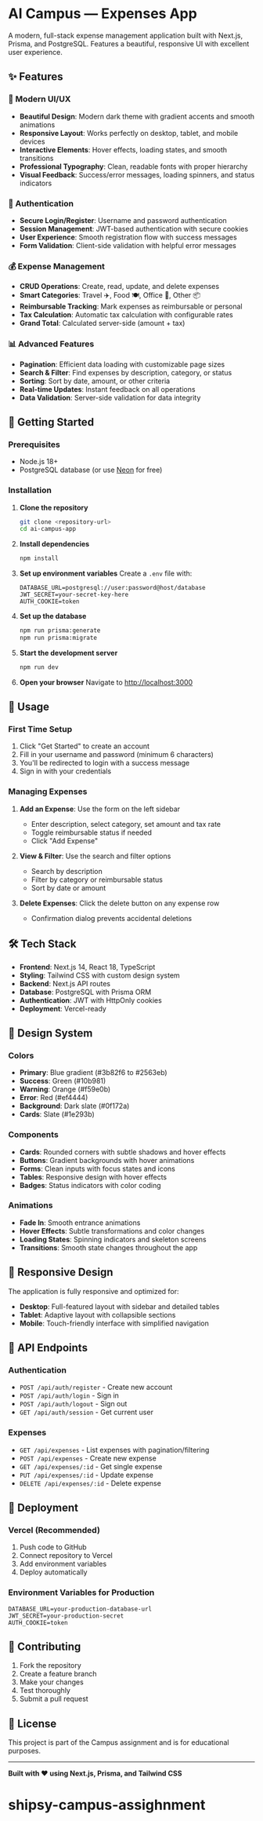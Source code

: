 # AI Campus — Expenses App
A modern, full-stack expense management application built with Next.js, Prisma, and PostgreSQL. Features a beautiful, responsive UI with excellent user experience.

## ✨ Features

### 🎨 Modern UI/UX
- **Beautiful Design**: Modern dark theme with gradient accents and smooth animations
- **Responsive Layout**: Works perfectly on desktop, tablet, and mobile devices
- **Interactive Elements**: Hover effects, loading states, and smooth transitions
- **Professional Typography**: Clean, readable fonts with proper hierarchy
- **Visual Feedback**: Success/error messages, loading spinners, and status indicators

### 🔐 Authentication
- **Secure Login/Register**: Username and password authentication
- **Session Management**: JWT-based authentication with secure cookies
- **User Experience**: Smooth registration flow with success messages
- **Form Validation**: Client-side validation with helpful error messages

### 💰 Expense Management
- **CRUD Operations**: Create, read, update, and delete expenses
- **Smart Categories**: Travel ✈️, Food 🍽️, Office 🏢, Other 📦
- **Reimbursable Tracking**: Mark expenses as reimbursable or personal
- **Tax Calculation**: Automatic tax calculation with configurable rates
- **Grand Total**: Calculated server-side (amount + tax)

### 📊 Advanced Features
- **Pagination**: Efficient data loading with customizable page sizes
- **Search & Filter**: Find expenses by description, category, or status
- **Sorting**: Sort by date, amount, or other criteria
- **Real-time Updates**: Instant feedback on all operations
- **Data Validation**: Server-side validation for data integrity

## 🚀 Getting Started

### Prerequisites
- Node.js 18+ 
- PostgreSQL database (or use [Neon](https://neon.tech) for free)

### Installation

1. **Clone the repository**
   ```bash
   git clone <repository-url>
   cd ai-campus-app
   ```

2. **Install dependencies**
   ```bash
   npm install
   ```

3. **Set up environment variables**
   Create a `.env` file with:
   ```env
   DATABASE_URL=postgresql://user:password@host/database
   JWT_SECRET=your-secret-key-here
   AUTH_COOKIE=token
   ```

4. **Set up the database**
   ```bash
   npm run prisma:generate
   npm run prisma:migrate
   ```

5. **Start the development server**
   ```bash
   npm run dev
   ```

6. **Open your browser**
   Navigate to [http://localhost:3000](http://localhost:3000)

## 🎯 Usage

### First Time Setup
1. Click "Get Started" to create an account
2. Fill in your username and password (minimum 6 characters)
3. You'll be redirected to login with a success message
4. Sign in with your credentials

### Managing Expenses
1. **Add an Expense**: Use the form on the left sidebar
   - Enter description, select category, set amount and tax rate
   - Toggle reimbursable status if needed
   - Click "Add Expense"

2. **View & Filter**: Use the search and filter options
   - Search by description
   - Filter by category or reimbursable status
   - Sort by date or amount

3. **Delete Expenses**: Click the delete button on any expense row
   - Confirmation dialog prevents accidental deletions

## 🛠️ Tech Stack

- **Frontend**: Next.js 14, React 18, TypeScript
- **Styling**: Tailwind CSS with custom design system
- **Backend**: Next.js API routes
- **Database**: PostgreSQL with Prisma ORM
- **Authentication**: JWT with HttpOnly cookies
- **Deployment**: Vercel-ready

## 🎨 Design System

### Colors
- **Primary**: Blue gradient (#3b82f6 to #2563eb)
- **Success**: Green (#10b981)
- **Warning**: Orange (#f59e0b)
- **Error**: Red (#ef4444)
- **Background**: Dark slate (#0f172a)
- **Cards**: Slate (#1e293b)

### Components
- **Cards**: Rounded corners with subtle shadows and hover effects
- **Buttons**: Gradient backgrounds with hover animations
- **Forms**: Clean inputs with focus states and icons
- **Tables**: Responsive design with hover effects
- **Badges**: Status indicators with color coding

### Animations
- **Fade In**: Smooth entrance animations
- **Hover Effects**: Subtle transformations and color changes
- **Loading States**: Spinning indicators and skeleton screens
- **Transitions**: Smooth state changes throughout the app

## 📱 Responsive Design

The application is fully responsive and optimized for:
- **Desktop**: Full-featured layout with sidebar and detailed tables
- **Tablet**: Adaptive layout with collapsible sections
- **Mobile**: Touch-friendly interface with simplified navigation

## 🔧 API Endpoints

### Authentication
- `POST /api/auth/register` - Create new account
- `POST /api/auth/login` - Sign in
- `POST /api/auth/logout` - Sign out
- `GET /api/auth/session` - Get current user

### Expenses
- `GET /api/expenses` - List expenses with pagination/filtering
- `POST /api/expenses` - Create new expense
- `GET /api/expenses/:id` - Get single expense
- `PUT /api/expenses/:id` - Update expense
- `DELETE /api/expenses/:id` - Delete expense

## 🚀 Deployment

### Vercel (Recommended)
1. Push code to GitHub
2. Connect repository to Vercel
3. Add environment variables
4. Deploy automatically

### Environment Variables for Production
```env
DATABASE_URL=your-production-database-url
JWT_SECRET=your-production-secret
AUTH_COOKIE=token
```

## 🤝 Contributing

1. Fork the repository
2. Create a feature branch
3. Make your changes
4. Test thoroughly
5. Submit a pull request

## 📄 License

This project is part of the Campus assignment and is for educational purposes.

---

**Built with ❤️ using Next.js, Prisma, and Tailwind CSS**
# shipsy-campus-assighnment
